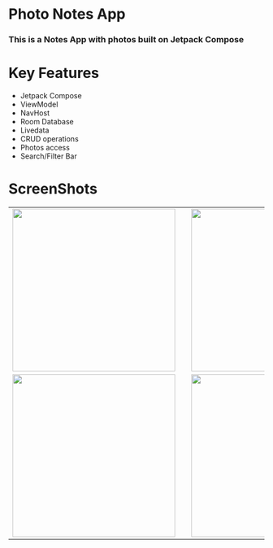 # Photo Notes App
### This is a Notes App with photos built on Jetpack Compose

# Key Features
* Jetpack Compose
* ViewModel
* NavHost
* Room Database
* Livedata
* CRUD operations
* Photos access
* Search/Filter Bar

# ScreenShots

<table>
  <tr>
    <td><img src="https://github.com/user-attachments/assets/f5181ed9-9cf3-49ba-a0e2-cdd2fd0cf1ed" width="320px" /></td>
    <td style="width: 150px;"></td>
    <td><img src="https://github.com/user-attachments/assets/69ec65a0-6f26-4070-838e-b0c7feb37fe6" width="320px" /></td>
  </tr>
  <tr>
    <td><img src="https://github.com/user-attachments/assets/bff8f84d-8d64-4d01-a53d-68cb37e37a87" width="320px" /></td>
    <td style="width: 150px;"></td>
    <td><img src="https://github.com/user-attachments/assets/e810a957-8005-4a59-95c8-e8779454b74a" width="320px" /></td>
  </tr>
</table>





